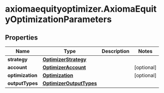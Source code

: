 # axiomaequityoptimizer.AxiomaEquityOptimizationParameters

## Properties

Name | Type | Description | Notes
------------ | ------------- | ------------- | -------------
**strategy** | [**OptimizerStrategy**](OptimizerStrategy.md) |  | 
**account** | [**OptimizerAccount**](OptimizerAccount.md) |  | [optional] 
**optimization** | [**Optimization**](Optimization.md) |  | [optional] 
**outputTypes** | [**OptimizerOutputTypes**](OptimizerOutputTypes.md) |  | 


